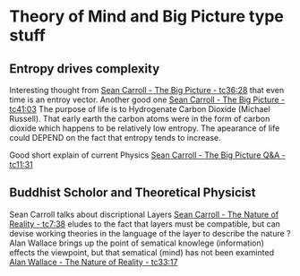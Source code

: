 # Theory of Mind and Big Picture type stuff

## Entropy drives complexity
Interesting thought from [Sean Carroll - The Big Picture - tc36:28](https://youtu.be/2JsKwyRFiYY?t=2188) that even time is an entroy vector. 
Another good one [Sean Carroll - The Big Picture - tc41:03](https://youtu.be/2JsKwyRFiYY?t=2463) The purpose of life is to Hydrogenate Carbon Dioxide (Michael Russell).  That early earth the carbon atoms were in the form of carbon dioxide which happens to be relatively low entropy.  The apearance of life could DEPEND on the fact that entropy tends to increase.

Good short explain of current Physics [Sean Carroll - The Big Picture Q&A - tc11:31](https://www.youtube.com/watch?v=KEt5XQuE_cY)

## Buddhist Scholor and Theoretical Physicist
Sean Carroll talks about discriptional Layers [Sean Carroll - The Nature of Reality - tc7:38](https://youtu.be/pLbSlC0Pucw?t=458) eludes to the fact that layers must be compatible, but can devise working theories in the language of the layer to describe the nature ?
Alan Wallace brings up the point of sematical knowlege (information) effects the viewpoint, but that sematical (mind) has not been examinted [Alan Wallace - The Nature of Reality - tc33:17](https://youtu.be/pLbSlC0Pucw?t=1997)
